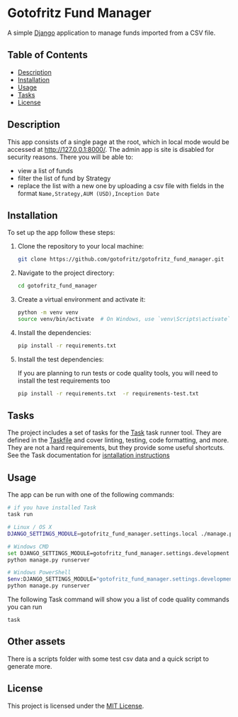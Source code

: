 # Gotofritz Fund Manager

A simple [Django](https://www.djangoproject.com/) application to manage funds imported from a CSV file.

## Table of Contents

- [Description](#description)
- [Installation](#installation)
- [Usage](#usage)
- [Tasks](#tasks)
- [License](#license)

## Description

This app consists of a single page at the root, which in local mode would be accessed at <http://127.0.0.1:8000/>. The admin app is site is disabled for security reasons. There you will be able to:

- view a list of funds
- filter the list of fund by Strategy
- replace the list with a new one by uploading a csv file with fields in the format `Name,Strategy,AUM (USD),Inception Date`

## Installation

To set up the app follow these steps:

1. Clone the repository to your local machine:

   ```bash
   git clone https://github.com/gotofritz/gotofritz_fund_manager.git
   ```

2. Navigate to the project directory:

   ```bash
   cd gotofritz_fund_manager
   ```

3. Create a virtual environment and activate it:

   ```bash
   python -m venv venv
   source venv/bin/activate  # On Windows, use `venv\Scripts\activate`
   ```

4. Install the dependencies:

   ```bash
   pip install -r requirements.txt
   ```

5. Install the test dependencies:

   If you are planning to run tests or code quality tools, you will need to install the test requirements too

   ```bash
   pip install -r requirements.txt  -r requirements-test.txt
   ```

## Tasks

The project includes a set of tasks for the [Task](https://taskfile.dev/) task runner tool. They are defined in the [Taskfile](Taskfile.yml) and cover linting, testing, code formatting, and more. They are not a hard requirements, but they provide some useful shortcuts. See the Task documentation for [isntallation instructions](https://taskfile.dev/installation/)

## Usage

The app can be run with one of the following commands:

```bash
# if you have installed Task
task run

# Linux / OS X
DJANGO_SETTINGS_MODULE=gotofritz_fund_manager.settings.local ./manage.py runserver

# Windows CMD
set DJANGO_SETTINGS_MODULE=gotofritz_fund_manager.settings.development
python manage.py runserver

# Windows PowerShell
$env:DJANGO_SETTINGS_MODULE="gotofritz_fund_manager.settings.development"
python manage.py runserver
```

The following Task command will show you a list of code quality commands you can run

```
task
```

## Other assets

There is a scripts folder with some test csv data and a quick script to generate more.

## License

This project is licensed under the [MIT License](LICENSE).
